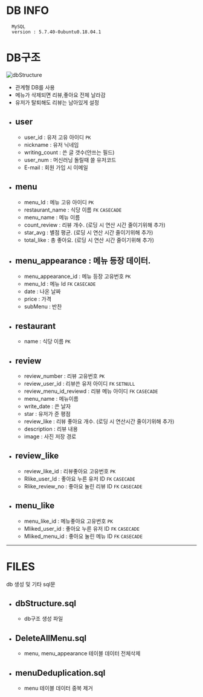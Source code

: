# DB INFO

`  MySQL`  
`  version : 5.7.40-0ubuntu0.18.04.1`

# DB구조

![dbStructure](https://user-images.githubusercontent.com/95959567/205449117-cd07eb22-1993-450a-afe2-8d1d95678ab1.png)

-   관계형 DB를 사용
-   메뉴가 삭제되면 리뷰,좋아요 전체 날라감
-   유저가 탈퇴해도 리뷰는 남아있게 설정
-   ## user
    -   user_id : 유저 고유 아이디 `PK`
    -   nickname : 유저 닉네임
    -   writing_count : 쓴 글 갯수(안쓰는 필드)
    -   user_num : 머신러닝 돌릴때 쓸 유저코드
    -   E-mail : 회원 가입 시 이메일
-   ## menu
    -   menu_Id : 메뉴 고유 아이디 `PK`
    -   restaurant_name : 식당 이름 `FK` `CASECADE`
    -   menu_name : 메뉴 이름
    -   count_review : 리뷰 개수. (로딩 시 연산 시간 줄이기위해 추가)
    -   star_avg : 별점 평균. (로딩 시 연산 시간 줄이기위해 추가)
    -   total_like : 총 좋아요. (로딩 시 연산 시간 줄이기위해 추가)
-   ## menu_appearance : 메뉴 등장 데이터.
    -   menu_appearance_id : 메뉴 등장 고유번호 `PK`
    -   menu_Id : 메뉴 Id `FK` `CASECADE`
    -   date : 나온 날짜
    -   price : 가격
    -   subMenu : 반찬
-   ## restaurant
    -   name : 식당 이름 `PK`
-   ## review
    -   review_number : 리뷰 고유번호 `PK`
    -   review_user_id : 리뷰쓴 유저 아이디 `FK` `SETNULL`
    -   review_menu_id_reviewd : 리뷰 메뉴 아이디 `FK` `CASECADE`
    -   menu_name : 메뉴이름
    -   write_date : 쓴 날자
    -   star : 유저가 준 평점
    -   review_like : 리뷰 좋아요 개수. (로딩 시 연산시간 줄이기위해 추가)
    -   description : 리뷰 내용
    -   image : 사진 저장 경로
-   ## review_like
    -   review_like_id : 리뷰좋아요 고유번호 `PK`
    -   Rlike_user_Id : 좋아요 누른 유저 ID `FK` `CASECADE`
    -   Rlike_review_no : 좋아요 눌린 리뷰 ID `FK` `CASECADE`
-   ## menu_like
    -   menu_like_id : 메뉴좋아요 고유번호 `PK`
    -   Mliked_user_id : 좋아요 누른 유저 ID `FK` `CASECADE`
    -   Mliked_menu_id : 좋아요 눌린 메뉴 ID `FK` `CASECADE`

---

# FILES

db 생성 및 기타 sql문

-   ## dbStructure.sql
    -   db구조 생성 파일
-   ## DeleteAllMenu.sql
    -   menu, menu_appearance 테이블 데이터 전체삭제
-   ## menuDeduplication.sql
    -   menu 테이블 데이터 중복 제거
